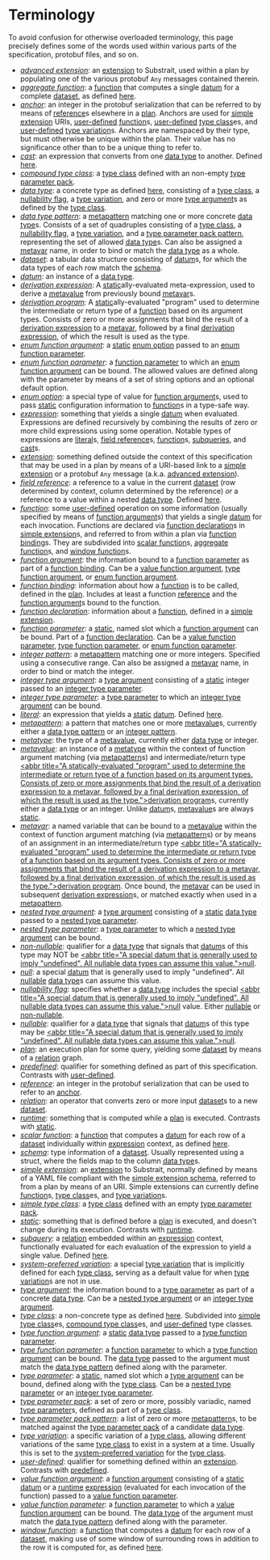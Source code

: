 <!-- this file is generated by terminology.py -->

# Terminology

To avoid confusion for otherwise overloaded terminology, this page precisely
defines some of the words used within various parts of the specification,
protobuf files, and so on.

 - <a id="term-advanced-extension" href="#term-advanced-extension">*advanced extension*</a>: an <a href="#term-extension" style="color: var(--md-typeset-color)"><abbr title="Something defined outside the context of this specification that may be used in a plan by means of a URI-based link to a simple extension or a protobuf `Any` message (a.k.a. advanced extension).">extension</abbr></a> to Substrait, used within a plan by populating one of the various protobuf `Any` messages contained therein.
 - <a id="term-aggregate-function" href="#term-aggregate-function">*aggregate function*</a>: a <a href="#term-function" style="color: var(--md-typeset-color)"><abbr title="Some user-defined operation on some information (usually specified by means of function arguments) that yields a single datum for each invocation. Functions are declared via function declarations in simple extensions, and referred to from within a plan via function bindings. They are subdivided into scalar functions, aggregate functions, and window functions.">function</abbr></a> that computes a single <a href="#term-datum" style="color: var(--md-typeset-color)"><abbr title="An instance of a data type.">datum</abbr></a> for a complete <a href="#term-dataset" style="color: var(--md-typeset-color)"><abbr title="A tabular data structure consisting of datums, for which the data types of each row match the schema.">dataset</abbr></a>, as defined [here](../expressions/aggregate_functions.md).
 - <a id="term-anchor" href="#term-anchor">*anchor*</a>: an integer in the protobuf serialization that can be referred to by means of <a href="#term-reference" style="color: var(--md-typeset-color)"><abbr title="An integer in the protobuf serialization that can be used to refer to an anchor.">reference</abbr></a>s elsewhere in a <a href="#term-plan" style="color: var(--md-typeset-color)"><abbr title="An execution plan for some query, yielding some dataset by means of a relation graph.">plan</abbr></a>. Anchors are used for <a href="#term-simple-extension" style="color: var(--md-typeset-color)"><abbr title="An extension to Substrait, normally defined by means of a YAML file compliant with the simple extension schema, referred to from a plan by means of an URI. Simple extensions can currently define functions, type classes, and type variations.">simple extension</abbr></a> URIs, <a href="#term-user-defined" style="color: var(--md-typeset-color)"><abbr title="Qualifier for something defined within an extension. Contrasts with predefined.">user-defined</abbr></a> <a href="#term-function" style="color: var(--md-typeset-color)"><abbr title="Some user-defined operation on some information (usually specified by means of function arguments) that yields a single datum for each invocation. Functions are declared via function declarations in simple extensions, and referred to from within a plan via function bindings. They are subdivided into scalar functions, aggregate functions, and window functions.">function</abbr></a>s, <a href="#term-user-defined" style="color: var(--md-typeset-color)"><abbr title="Qualifier for something defined within an extension. Contrasts with predefined.">user-defined</abbr></a> <a href="#term-type-class" style="color: var(--md-typeset-color)"><abbr title="A non-concrete type as defined here. Subdivided into simple type classes, compound type classes, and user-defined type classes.">type class</abbr></a>es, and <a href="#term-user-defined" style="color: var(--md-typeset-color)"><abbr title="Qualifier for something defined within an extension. Contrasts with predefined.">user-defined</abbr></a> <a href="#term-type-variation" style="color: var(--md-typeset-color)"><abbr title="A specific variation of a type class, allowing different variations of the same type class to exist in a system at a time. Usually this is set to the system-preferred variation for the type class.">type variation</abbr></a>s. Anchors are namespaced by their type, but must otherwise be unique within the plan. Their value has no significance other than to be a unique thing to refer to.
 - <a id="term-cast" href="#term-cast">*cast*</a>: an expression that converts from one <a href="#term-data-type" style="color: var(--md-typeset-color)"><abbr title="A concrete type as defined here, consisting of a type class, a nullability flag, a type variation, and zero or more type arguments as defined by the type class.">data type</abbr></a> to another. Defined [here](../expressions/specialized_record_expressions.md#cast-expression).
 - <a id="term-compound-type-class" href="#term-compound-type-class">*compound type class*</a>: a <a href="#term-type-class" style="color: var(--md-typeset-color)"><abbr title="A non-concrete type as defined here. Subdivided into simple type classes, compound type classes, and user-defined type classes.">type class</abbr></a> defined with an non-empty <a href="#term-type-parameter-pack" style="color: var(--md-typeset-color)"><abbr title="A set of zero or more, possibly variadic, named type parameters, defined as part of a type class.">type parameter pack</abbr></a>.
 - <a id="term-data-type" href="#term-data-type">*data type*</a>: a concrete type as defined [here](../types/type_system.md), consisting of a <a href="#term-type-class" style="color: var(--md-typeset-color)"><abbr title="A non-concrete type as defined here. Subdivided into simple type classes, compound type classes, and user-defined type classes.">type class</abbr></a>, a <a href="#term-nullability-flag" style="color: var(--md-typeset-color)"><abbr title="Specifies whether a data type includes the special null value. Either nullable or non-nullable.">nullability flag</abbr></a>, a <a href="#term-type-variation" style="color: var(--md-typeset-color)"><abbr title="A specific variation of a type class, allowing different variations of the same type class to exist in a system at a time. Usually this is set to the system-preferred variation for the type class.">type variation</abbr></a>, and zero or more <a href="#term-type-argument" style="color: var(--md-typeset-color)"><abbr title="The information bound to a type parameter as part of a concrete data type. Can be a nested type argument or an integer type argument.">type argument</abbr></a>s as defined by the <a href="#term-type-class" style="color: var(--md-typeset-color)"><abbr title="A non-concrete type as defined here. Subdivided into simple type classes, compound type classes, and user-defined type classes.">type class</abbr></a>.
 - <a id="term-data-type-pattern" href="#term-data-type-pattern">*data type pattern*</a>: a <a href="#term-metapattern" style="color: var(--md-typeset-color)"><abbr title="A pattern that matches one or more metavalues, currently either a data type pattern or an integer pattern.">metapattern</abbr></a> matching one or more concrete <a href="#term-data-type" style="color: var(--md-typeset-color)"><abbr title="A concrete type as defined here, consisting of a type class, a nullability flag, a type variation, and zero or more type arguments as defined by the type class.">data type</abbr></a>s. Consists of a set of quadruples consisting of a <a href="#term-type-class" style="color: var(--md-typeset-color)"><abbr title="A non-concrete type as defined here. Subdivided into simple type classes, compound type classes, and user-defined type classes.">type class</abbr></a>, a <a href="#term-nullability-flag" style="color: var(--md-typeset-color)"><abbr title="Specifies whether a data type includes the special null value. Either nullable or non-nullable.">nullability flag</abbr></a>, a <a href="#term-type-variation" style="color: var(--md-typeset-color)"><abbr title="A specific variation of a type class, allowing different variations of the same type class to exist in a system at a time. Usually this is set to the system-preferred variation for the type class.">type variation</abbr></a>, and a <a href="#term-type-parameter-pack-pattern" style="color: var(--md-typeset-color)"><abbr title="A list of zero or more metapatterns, to be matched against the type parameter pack of a candidate data type.">type parameter pack pattern</abbr></a>, representing the set of allowed <a href="#term-data-type" style="color: var(--md-typeset-color)"><abbr title="A concrete type as defined here, consisting of a type class, a nullability flag, a type variation, and zero or more type arguments as defined by the type class.">data type</abbr></a>s. Can also be assigned a <a href="#term-metavar" style="color: var(--md-typeset-color)"><abbr title="A named variable that can be bound to a metavalue within the context of function argument matching (via metapatterns) or by means of an assignment in an intermediate/return type derivation program. Once bound, the metavar can be used in subsequent derivation expressions, or matched exactly when used in a metapattern.">metavar</abbr></a> name, in order to bind or match the <a href="#term-data-type" style="color: var(--md-typeset-color)"><abbr title="A concrete type as defined here, consisting of a type class, a nullability flag, a type variation, and zero or more type arguments as defined by the type class.">data type</abbr></a> as a whole.
 - <a id="term-dataset" href="#term-dataset">*dataset*</a>: a tabular data structure consisting of <a href="#term-datum" style="color: var(--md-typeset-color)"><abbr title="An instance of a data type.">datum</abbr></a>s, for which the data types of each row match the <a href="#term-schema" style="color: var(--md-typeset-color)"><abbr title="Type information of a dataset. Usually represented using a struct, where the fields map to the column data types.">schema</abbr></a>.
 - <a id="term-datum" href="#term-datum">*datum*</a>: an instance of a <a href="#term-data-type" style="color: var(--md-typeset-color)"><abbr title="A concrete type as defined here, consisting of a type class, a nullability flag, a type variation, and zero or more type arguments as defined by the type class.">data type</abbr></a>.
 - <a id="term-derivation-expression" href="#term-derivation-expression">*derivation expression*</a>: A <a href="#term-static" style="color: var(--md-typeset-color)"><abbr title="Something that is defined before a plan is executed, and doesn't change during its execution. Contrasts with runtime.">static</abbr></a>ally-evaluated meta-expression, used to derive a <a href="#term-metavalue" style="color: var(--md-typeset-color)"><abbr title="An instance of a metatype within the context of function argument matching (via metapatterns) and intermediate/return type derivation programs, currently either a data type or an integer. Unlike datums, metavalues are always static.">metavalue</abbr></a> from previously bound <a href="#term-metavar" style="color: var(--md-typeset-color)"><abbr title="A named variable that can be bound to a metavalue within the context of function argument matching (via metapatterns) or by means of an assignment in an intermediate/return type derivation program. Once bound, the metavar can be used in subsequent derivation expressions, or matched exactly when used in a metapattern.">metavar</abbr></a>s.
 - <a id="term-derivation-program" href="#term-derivation-program">*derivation program*</a>: A <a href="#term-static" style="color: var(--md-typeset-color)"><abbr title="Something that is defined before a plan is executed, and doesn't change during its execution. Contrasts with runtime.">static</abbr></a>ally-evaluated "program" used to determine the intermediate or return type of a <a href="#term-function" style="color: var(--md-typeset-color)"><abbr title="Some user-defined operation on some information (usually specified by means of function arguments) that yields a single datum for each invocation. Functions are declared via function declarations in simple extensions, and referred to from within a plan via function bindings. They are subdivided into scalar functions, aggregate functions, and window functions.">function</abbr></a> based on its argument types. Consists of zero or more assignments that bind the result of a <a href="#term-derivation-expression" style="color: var(--md-typeset-color)"><abbr title="A statically-evaluated meta-expression, used to derive a metavalue from previously bound metavars.">derivation expression</abbr></a> to a <a href="#term-metavar" style="color: var(--md-typeset-color)"><abbr title="A named variable that can be bound to a metavalue within the context of function argument matching (via metapatterns) or by means of an assignment in an intermediate/return type derivation program. Once bound, the metavar can be used in subsequent derivation expressions, or matched exactly when used in a metapattern.">metavar</abbr></a>, followed by a final <a href="#term-derivation-expression" style="color: var(--md-typeset-color)"><abbr title="A statically-evaluated meta-expression, used to derive a metavalue from previously bound metavars.">derivation expression</abbr></a>, of which the result is used as the type.
 - <a id="term-enum-function-argument" href="#term-enum-function-argument">*enum function argument*</a>: a <a href="#term-static" style="color: var(--md-typeset-color)"><abbr title="Something that is defined before a plan is executed, and doesn't change during its execution. Contrasts with runtime.">static</abbr></a> <a href="#term-enum-option" style="color: var(--md-typeset-color)"><abbr title="A special type of value for function arguments, used to pass static configuration information to functions in a type-safe way.">enum option</abbr></a> passed to an <a href="#term-enum-function-parameter" style="color: var(--md-typeset-color)"><abbr title="A function parameter to which an enum function argument can be bound. The allowed values are defined along with the parameter by means of a set of string options and an optional default option.">enum function parameter</abbr></a>.
 - <a id="term-enum-function-parameter" href="#term-enum-function-parameter">*enum function parameter*</a>: a <a href="#term-function-parameter" style="color: var(--md-typeset-color)"><abbr title="A static, named slot which a function argument can be bound. Part of a function declaration. Can be a value function parameter, type function parameter, or enum function parameter.">function parameter</abbr></a> to which an <a href="#term-enum-function-argument" style="color: var(--md-typeset-color)"><abbr title="A static enum option passed to an enum function parameter.">enum function argument</abbr></a> can be bound. The allowed values are defined along with the parameter by means of a set of string options and an optional default option.
 - <a id="term-enum-option" href="#term-enum-option">*enum option*</a>: a special type of value for <a href="#term-function-argument" style="color: var(--md-typeset-color)"><abbr title="The information bound to a function parameter as part of a function binding. Can be a value function argument, type function argument, or enum function argument.">function argument</abbr></a>s, used to pass <a href="#term-static" style="color: var(--md-typeset-color)"><abbr title="Something that is defined before a plan is executed, and doesn't change during its execution. Contrasts with runtime.">static</abbr></a> configuration information to <a href="#term-function" style="color: var(--md-typeset-color)"><abbr title="Some user-defined operation on some information (usually specified by means of function arguments) that yields a single datum for each invocation. Functions are declared via function declarations in simple extensions, and referred to from within a plan via function bindings. They are subdivided into scalar functions, aggregate functions, and window functions.">function</abbr></a>s in a type-safe way.
 - <a id="term-expression" href="#term-expression">*expression*</a>: something that yields a single <a href="#term-datum" style="color: var(--md-typeset-color)"><abbr title="An instance of a data type.">datum</abbr></a> when evaluated. Expressions are defined recursively by combining the results of zero or more child expressions using some operation. Notable types of expressions are <a href="#term-literal" style="color: var(--md-typeset-color)"><abbr title="An expression that yields a static datum. Defined here.">literal</abbr></a>s, <a href="#term-field-reference" style="color: var(--md-typeset-color)"><abbr title="A reference to a value in the current dataset (row determined by context, column determined by the reference) *or* a reference to a value within a nested data type. Defined here.">field reference</abbr></a>s, <a href="#term-function" style="color: var(--md-typeset-color)"><abbr title="Some user-defined operation on some information (usually specified by means of function arguments) that yields a single datum for each invocation. Functions are declared via function declarations in simple extensions, and referred to from within a plan via function bindings. They are subdivided into scalar functions, aggregate functions, and window functions.">function</abbr></a>s, <a href="#term-subquery" style="color: var(--md-typeset-color)"><abbr title="A relation embedded within an expression context, functionally evaluated for each evaluation of the expression to yield a single value. Defined here.">subqueries</abbr></a>, and <a href="#term-cast" style="color: var(--md-typeset-color)"><abbr title="An expression that converts from one data type to another. Defined here.">cast</abbr></a>s.
 - <a id="term-extension" href="#term-extension">*extension*</a>: something defined outside the context of this specification that may be used in a plan by means of a URI-based link to a <a href="#term-simple-extension" style="color: var(--md-typeset-color)"><abbr title="An extension to Substrait, normally defined by means of a YAML file compliant with the simple extension schema, referred to from a plan by means of an URI. Simple extensions can currently define functions, type classes, and type variations.">simple extension</abbr></a> or a protobuf `Any` message (a.k.a. <a href="#term-advanced-extension" style="color: var(--md-typeset-color)"><abbr title="An extension to Substrait, used within a plan by populating one of the various protobuf `Any` messages contained therein.">advanced extension</abbr></a>).
 - <a id="term-field-reference" href="#term-field-reference">*field reference*</a>: a reference to a value in the current <a href="#term-dataset" style="color: var(--md-typeset-color)"><abbr title="A tabular data structure consisting of datums, for which the data types of each row match the schema.">dataset</abbr></a> (row determined by context, column determined by the reference) *or* a reference to a value within a nested <a href="#term-data-type" style="color: var(--md-typeset-color)"><abbr title="A concrete type as defined here, consisting of a type class, a nullability flag, a type variation, and zero or more type arguments as defined by the type class.">data type</abbr></a>. Defined [here](../expressions/field_references.md).
 - <a id="term-function" href="#term-function">*function*</a>: some <a href="#term-user-defined" style="color: var(--md-typeset-color)"><abbr title="Qualifier for something defined within an extension. Contrasts with predefined.">user-defined</abbr></a> operation on some information (usually specified by means of <a href="#term-function-argument" style="color: var(--md-typeset-color)"><abbr title="The information bound to a function parameter as part of a function binding. Can be a value function argument, type function argument, or enum function argument.">function argument</abbr></a>s) that yields a single <a href="#term-datum" style="color: var(--md-typeset-color)"><abbr title="An instance of a data type.">datum</abbr></a> for each invocation. Functions are declared via <a href="#term-function-declaration" style="color: var(--md-typeset-color)"><abbr title="Information about a function, defined in a simple extension.">function declaration</abbr></a>s in <a href="#term-simple-extension" style="color: var(--md-typeset-color)"><abbr title="An extension to Substrait, normally defined by means of a YAML file compliant with the simple extension schema, referred to from a plan by means of an URI. Simple extensions can currently define functions, type classes, and type variations.">simple extension</abbr></a>s, and referred to from within a plan via <a href="#term-function-binding" style="color: var(--md-typeset-color)"><abbr title="Information about how a function is to be called, defined in the plan. Includes at least a function reference and the function arguments bound to the function.">function binding</abbr></a>s. They are subdivided into <a href="#term-scalar-function" style="color: var(--md-typeset-color)"><abbr title="A function that computes a datum for each row of a dataset individually within expression context, as defined here.">scalar function</abbr></a>s, <a href="#term-aggregate-function" style="color: var(--md-typeset-color)"><abbr title="A function that computes a single datum for a complete dataset, as defined here.">aggregate function</abbr></a>s, and <a href="#term-window-function" style="color: var(--md-typeset-color)"><abbr title="A function that computes a datum for each row of a dataset, making use of some window of surrounding rows in addition to the row it is computed for, as defined here.">window function</abbr></a>s.
 - <a id="term-function-argument" href="#term-function-argument">*function argument*</a>: the information bound to a <a href="#term-function-parameter" style="color: var(--md-typeset-color)"><abbr title="A static, named slot which a function argument can be bound. Part of a function declaration. Can be a value function parameter, type function parameter, or enum function parameter.">function parameter</abbr></a> as part of a <a href="#term-function-binding" style="color: var(--md-typeset-color)"><abbr title="Information about how a function is to be called, defined in the plan. Includes at least a function reference and the function arguments bound to the function.">function binding</abbr></a>. Can be a <a href="#term-value-function-argument" style="color: var(--md-typeset-color)"><abbr title="A function argument consisting of a static datum or a runtime expression (evaluated for each invocation of the function) passed to a value function parameter.">value function argument</abbr></a>, <a href="#term-type-function-argument" style="color: var(--md-typeset-color)"><abbr title="A static data type passed to a type function parameter.">type function argument</abbr></a>, or <a href="#term-enum-function-argument" style="color: var(--md-typeset-color)"><abbr title="A static enum option passed to an enum function parameter.">enum function argument</abbr></a>.
 - <a id="term-function-binding" href="#term-function-binding">*function binding*</a>: information about how a <a href="#term-function" style="color: var(--md-typeset-color)"><abbr title="Some user-defined operation on some information (usually specified by means of function arguments) that yields a single datum for each invocation. Functions are declared via function declarations in simple extensions, and referred to from within a plan via function bindings. They are subdivided into scalar functions, aggregate functions, and window functions.">function</abbr></a> is to be called, defined in the <a href="#term-plan" style="color: var(--md-typeset-color)"><abbr title="An execution plan for some query, yielding some dataset by means of a relation graph.">plan</abbr></a>. Includes at least a function <a href="#term-reference" style="color: var(--md-typeset-color)"><abbr title="An integer in the protobuf serialization that can be used to refer to an anchor.">reference</abbr></a> and the <a href="#term-function-argument" style="color: var(--md-typeset-color)"><abbr title="The information bound to a function parameter as part of a function binding. Can be a value function argument, type function argument, or enum function argument.">function argument</abbr></a>s bound to the function.
 - <a id="term-function-declaration" href="#term-function-declaration">*function declaration*</a>: information about a <a href="#term-function" style="color: var(--md-typeset-color)"><abbr title="Some user-defined operation on some information (usually specified by means of function arguments) that yields a single datum for each invocation. Functions are declared via function declarations in simple extensions, and referred to from within a plan via function bindings. They are subdivided into scalar functions, aggregate functions, and window functions.">function</abbr></a>, defined in a <a href="#term-simple-extension" style="color: var(--md-typeset-color)"><abbr title="An extension to Substrait, normally defined by means of a YAML file compliant with the simple extension schema, referred to from a plan by means of an URI. Simple extensions can currently define functions, type classes, and type variations.">simple extension</abbr></a>.
 - <a id="term-function-parameter" href="#term-function-parameter">*function parameter*</a>: a <a href="#term-static" style="color: var(--md-typeset-color)"><abbr title="Something that is defined before a plan is executed, and doesn't change during its execution. Contrasts with runtime.">static</abbr></a>, named slot which a <a href="#term-function-argument" style="color: var(--md-typeset-color)"><abbr title="The information bound to a function parameter as part of a function binding. Can be a value function argument, type function argument, or enum function argument.">function argument</abbr></a> can be bound. Part of a <a href="#term-function-declaration" style="color: var(--md-typeset-color)"><abbr title="Information about a function, defined in a simple extension.">function declaration</abbr></a>. Can be a <a href="#term-value-function-parameter" style="color: var(--md-typeset-color)"><abbr title="A function parameter to which a value function argument can be bound. The data type of the argument must match the data type pattern defined along with the parameter.">value function parameter</abbr></a>, <a href="#term-type-function-parameter" style="color: var(--md-typeset-color)"><abbr title="A function parameter to which a type function argument can be bound. The data type passed to the argument must match the data type pattern defined along with the parameter.">type function parameter</abbr></a>, or <a href="#term-enum-function-parameter" style="color: var(--md-typeset-color)"><abbr title="A function parameter to which an enum function argument can be bound. The allowed values are defined along with the parameter by means of a set of string options and an optional default option.">enum function parameter</abbr></a>.
 - <a id="term-integer-pattern" href="#term-integer-pattern">*integer pattern*</a>: a <a href="#term-metapattern" style="color: var(--md-typeset-color)"><abbr title="A pattern that matches one or more metavalues, currently either a data type pattern or an integer pattern.">metapattern</abbr></a> matching one or more integers. Specified using a consecutive range. Can also be assigned a <a href="#term-metavar" style="color: var(--md-typeset-color)"><abbr title="A named variable that can be bound to a metavalue within the context of function argument matching (via metapatterns) or by means of an assignment in an intermediate/return type derivation program. Once bound, the metavar can be used in subsequent derivation expressions, or matched exactly when used in a metapattern.">metavar</abbr></a> name, in order to bind or match the integer.
 - <a id="term-integer-type-argument" href="#term-integer-type-argument">*integer type argument*</a>: a <a href="#term-type-argument" style="color: var(--md-typeset-color)"><abbr title="The information bound to a type parameter as part of a concrete data type. Can be a nested type argument or an integer type argument.">type argument</abbr></a> consisting of a <a href="#term-static" style="color: var(--md-typeset-color)"><abbr title="Something that is defined before a plan is executed, and doesn't change during its execution. Contrasts with runtime.">static</abbr></a> integer passed to an <a href="#term-integer-type-parameter" style="color: var(--md-typeset-color)"><abbr title="A type parameter to which an integer type argument can be bound.">integer type parameter</abbr></a>.
 - <a id="term-integer-type-parameter" href="#term-integer-type-parameter">*integer type parameter*</a>: a <a href="#term-type-parameter" style="color: var(--md-typeset-color)"><abbr title="A static, named slot which a type argument can be bound, defined along with the type class. Can be a nested type parameter or an integer type parameter.">type parameter</abbr></a> to which an <a href="#term-integer-type-argument" style="color: var(--md-typeset-color)"><abbr title="A type argument consisting of a static integer passed to an integer type parameter.">integer type argument</abbr></a> can be bound.
 - <a id="term-literal" href="#term-literal">*literal*</a>: an expression that yields a <a href="#term-static" style="color: var(--md-typeset-color)"><abbr title="Something that is defined before a plan is executed, and doesn't change during its execution. Contrasts with runtime.">static</abbr></a> <a href="#term-datum" style="color: var(--md-typeset-color)"><abbr title="An instance of a data type.">datum</abbr></a>. Defined [here](../expressions/specialized_record_expressions.md#literal-expressions).
 - <a id="term-metapattern" href="#term-metapattern">*metapattern*</a>: a pattern that matches one or more <a href="#term-metavalue" style="color: var(--md-typeset-color)"><abbr title="An instance of a metatype within the context of function argument matching (via metapatterns) and intermediate/return type derivation programs, currently either a data type or an integer. Unlike datums, metavalues are always static.">metavalue</abbr></a>s, currently either a <a href="#term-data-type-pattern" style="color: var(--md-typeset-color)"><abbr title="A metapattern matching one or more concrete data types. Consists of a set of quadruples consisting of a type class, a nullability flag, a type variation, and a type parameter pack pattern, representing the set of allowed data types. Can also be assigned a metavar name, in order to bind or match the data type as a whole.">data type pattern</abbr></a> or an <a href="#term-integer-pattern" style="color: var(--md-typeset-color)"><abbr title="A metapattern matching one or more integers. Specified using a consecutive range. Can also be assigned a metavar name, in order to bind or match the integer.">integer pattern</abbr></a>.
 - <a id="term-metatype" href="#term-metatype">*metatype*</a>: the type of a <a href="#term-metavalue" style="color: var(--md-typeset-color)"><abbr title="An instance of a metatype within the context of function argument matching (via metapatterns) and intermediate/return type derivation programs, currently either a data type or an integer. Unlike datums, metavalues are always static.">metavalue</abbr></a>, currently either <a href="#term-data-type" style="color: var(--md-typeset-color)"><abbr title="A concrete type as defined here, consisting of a type class, a nullability flag, a type variation, and zero or more type arguments as defined by the type class.">data type</abbr></a> or integer.
 - <a id="term-metavalue" href="#term-metavalue">*metavalue*</a>: an instance of a <a href="#term-metatype" style="color: var(--md-typeset-color)"><abbr title="The type of a metavalue, currently either data type or integer.">metatype</abbr></a> within the context of function argument matching (via <a href="#term-metapattern" style="color: var(--md-typeset-color)"><abbr title="A pattern that matches one or more metavalues, currently either a data type pattern or an integer pattern.">metapattern</abbr></a>s) and intermediate/return type <a href="#term-derivation-program" style="color: var(--md-typeset-color)"><abbr title="A statically-evaluated "program" used to determine the intermediate or return type of a function based on its argument types. Consists of zero or more assignments that bind the result of a derivation expression to a metavar, followed by a final derivation expression, of which the result is used as the type.">derivation program</abbr></a>s, currently either a <a href="#term-data-type" style="color: var(--md-typeset-color)"><abbr title="A concrete type as defined here, consisting of a type class, a nullability flag, a type variation, and zero or more type arguments as defined by the type class.">data type</abbr></a> or an integer. Unlike <a href="#term-datum" style="color: var(--md-typeset-color)"><abbr title="An instance of a data type.">datum</abbr></a>s, <a href="#term-metavalue" style="color: var(--md-typeset-color)"><abbr title="An instance of a metatype within the context of function argument matching (via metapatterns) and intermediate/return type derivation programs, currently either a data type or an integer. Unlike datums, metavalues are always static.">metavalue</abbr></a>s are always <a href="#term-static" style="color: var(--md-typeset-color)"><abbr title="Something that is defined before a plan is executed, and doesn't change during its execution. Contrasts with runtime.">static</abbr></a>.
 - <a id="term-metavar" href="#term-metavar">*metavar*</a>: a named variable that can be bound to a <a href="#term-metavalue" style="color: var(--md-typeset-color)"><abbr title="An instance of a metatype within the context of function argument matching (via metapatterns) and intermediate/return type derivation programs, currently either a data type or an integer. Unlike datums, metavalues are always static.">metavalue</abbr></a> within the context of function argument matching (via <a href="#term-metapattern" style="color: var(--md-typeset-color)"><abbr title="A pattern that matches one or more metavalues, currently either a data type pattern or an integer pattern.">metapattern</abbr></a>s) or by means of an assignment in an intermediate/return type <a href="#term-derivation-program" style="color: var(--md-typeset-color)"><abbr title="A statically-evaluated "program" used to determine the intermediate or return type of a function based on its argument types. Consists of zero or more assignments that bind the result of a derivation expression to a metavar, followed by a final derivation expression, of which the result is used as the type.">derivation program</abbr></a>. Once bound, the <a href="#term-metavar" style="color: var(--md-typeset-color)"><abbr title="A named variable that can be bound to a metavalue within the context of function argument matching (via metapatterns) or by means of an assignment in an intermediate/return type derivation program. Once bound, the metavar can be used in subsequent derivation expressions, or matched exactly when used in a metapattern.">metavar</abbr></a> can be used in subsequent <a href="#term-derivation-expression" style="color: var(--md-typeset-color)"><abbr title="A statically-evaluated meta-expression, used to derive a metavalue from previously bound metavars.">derivation expression</abbr></a>s, or matched exactly when used in a <a href="#term-metapattern" style="color: var(--md-typeset-color)"><abbr title="A pattern that matches one or more metavalues, currently either a data type pattern or an integer pattern.">metapattern</abbr></a>.
 - <a id="term-nested-type-argument" href="#term-nested-type-argument">*nested type argument*</a>: a <a href="#term-type-argument" style="color: var(--md-typeset-color)"><abbr title="The information bound to a type parameter as part of a concrete data type. Can be a nested type argument or an integer type argument.">type argument</abbr></a> consisting of a <a href="#term-static" style="color: var(--md-typeset-color)"><abbr title="Something that is defined before a plan is executed, and doesn't change during its execution. Contrasts with runtime.">static</abbr></a> <a href="#term-data-type" style="color: var(--md-typeset-color)"><abbr title="A concrete type as defined here, consisting of a type class, a nullability flag, a type variation, and zero or more type arguments as defined by the type class.">data type</abbr></a> passed to a <a href="#term-nested-type-parameter" style="color: var(--md-typeset-color)"><abbr title="A type parameter to which a nested type argument can be bound.">nested type parameter</abbr></a>.
 - <a id="term-nested-type-parameter" href="#term-nested-type-parameter">*nested type parameter*</a>: a <a href="#term-type-parameter" style="color: var(--md-typeset-color)"><abbr title="A static, named slot which a type argument can be bound, defined along with the type class. Can be a nested type parameter or an integer type parameter.">type parameter</abbr></a> to which a <a href="#term-nested-type-argument" style="color: var(--md-typeset-color)"><abbr title="A type argument consisting of a static data type passed to a nested type parameter.">nested type argument</abbr></a> can be bound.
 - <a id="term-non-nullable" href="#term-non-nullable">*non-nullable*</a>: qualifier for a <a href="#term-data-type" style="color: var(--md-typeset-color)"><abbr title="A concrete type as defined here, consisting of a type class, a nullability flag, a type variation, and zero or more type arguments as defined by the type class.">data type</abbr></a> that signals that <a href="#term-datum" style="color: var(--md-typeset-color)"><abbr title="An instance of a data type.">datum</abbr></a>s of this type may NOT be <a href="#term-null" style="color: var(--md-typeset-color)"><abbr title="A special datum that is generally used to imply "undefined". All nullable data types can assume this value.">null</abbr></a>.
 - <a id="term-null" href="#term-null">*null*</a>: a special <a href="#term-datum" style="color: var(--md-typeset-color)"><abbr title="An instance of a data type.">datum</abbr></a> that is generally used to imply "undefined". All <a href="#term-nullable" style="color: var(--md-typeset-color)"><abbr title="Qualifier for a data type that signals that datums of this type may be null.">nullable</abbr></a> <a href="#term-data-type" style="color: var(--md-typeset-color)"><abbr title="A concrete type as defined here, consisting of a type class, a nullability flag, a type variation, and zero or more type arguments as defined by the type class.">data type</abbr></a>s can assume this value.
 - <a id="term-nullability-flag" href="#term-nullability-flag">*nullability flag*</a>: specifies whether a <a href="#term-data-type" style="color: var(--md-typeset-color)"><abbr title="A concrete type as defined here, consisting of a type class, a nullability flag, a type variation, and zero or more type arguments as defined by the type class.">data type</abbr></a> includes the special <a href="#term-null" style="color: var(--md-typeset-color)"><abbr title="A special datum that is generally used to imply "undefined". All nullable data types can assume this value.">null</abbr></a> value. Either <a href="#term-nullable" style="color: var(--md-typeset-color)"><abbr title="Qualifier for a data type that signals that datums of this type may be null.">nullable</abbr></a> or <a href="#term-non-nullable" style="color: var(--md-typeset-color)"><abbr title="Qualifier for a data type that signals that datums of this type may NOT be null.">non-nullable</abbr></a>.
 - <a id="term-nullable" href="#term-nullable">*nullable*</a>: qualifier for a <a href="#term-data-type" style="color: var(--md-typeset-color)"><abbr title="A concrete type as defined here, consisting of a type class, a nullability flag, a type variation, and zero or more type arguments as defined by the type class.">data type</abbr></a> that signals that <a href="#term-datum" style="color: var(--md-typeset-color)"><abbr title="An instance of a data type.">datum</abbr></a>s of this type may be <a href="#term-null" style="color: var(--md-typeset-color)"><abbr title="A special datum that is generally used to imply "undefined". All nullable data types can assume this value.">null</abbr></a>.
 - <a id="term-plan" href="#term-plan">*plan*</a>: an execution plan for some query, yielding some <a href="#term-dataset" style="color: var(--md-typeset-color)"><abbr title="A tabular data structure consisting of datums, for which the data types of each row match the schema.">dataset</abbr></a> by means of a <a href="#term-relation" style="color: var(--md-typeset-color)"><abbr title="An operator that converts zero or more input datasets to a new dataset.">relation</abbr></a> graph.
 - <a id="term-predefined" href="#term-predefined">*predefined*</a>: qualifier for something defined as part of this specification. Contrasts with <a href="#term-user-defined" style="color: var(--md-typeset-color)"><abbr title="Qualifier for something defined within an extension. Contrasts with predefined.">user-defined</abbr></a>.
 - <a id="term-reference" href="#term-reference">*reference*</a>: an integer in the protobuf serialization that can be used to refer to an <a href="#term-anchor" style="color: var(--md-typeset-color)"><abbr title="An integer in the protobuf serialization that can be referred to by means of references elsewhere in a plan. Anchors are used for simple extension URIs, user-defined functions, user-defined type classes, and user-defined type variations. Anchors are namespaced by their type, but must otherwise be unique within the plan. Their value has no significance other than to be a unique thing to refer to.">anchor</abbr></a>.
 - <a id="term-relation" href="#term-relation">*relation*</a>: an operator that converts zero or more input <a href="#term-dataset" style="color: var(--md-typeset-color)"><abbr title="A tabular data structure consisting of datums, for which the data types of each row match the schema.">dataset</abbr></a>s to a new <a href="#term-dataset" style="color: var(--md-typeset-color)"><abbr title="A tabular data structure consisting of datums, for which the data types of each row match the schema.">dataset</abbr></a>.
 - <a id="term-runtime" href="#term-runtime">*runtime*</a>: something that is computed while a <a href="#term-plan" style="color: var(--md-typeset-color)"><abbr title="An execution plan for some query, yielding some dataset by means of a relation graph.">plan</abbr></a> is executed. Contrasts with <a href="#term-static" style="color: var(--md-typeset-color)"><abbr title="Something that is defined before a plan is executed, and doesn't change during its execution. Contrasts with runtime.">static</abbr></a>.
 - <a id="term-scalar-function" href="#term-scalar-function">*scalar function*</a>: a <a href="#term-function" style="color: var(--md-typeset-color)"><abbr title="Some user-defined operation on some information (usually specified by means of function arguments) that yields a single datum for each invocation. Functions are declared via function declarations in simple extensions, and referred to from within a plan via function bindings. They are subdivided into scalar functions, aggregate functions, and window functions.">function</abbr></a> that computes a <a href="#term-datum" style="color: var(--md-typeset-color)"><abbr title="An instance of a data type.">datum</abbr></a> for each row of a <a href="#term-dataset" style="color: var(--md-typeset-color)"><abbr title="A tabular data structure consisting of datums, for which the data types of each row match the schema.">dataset</abbr></a> individually within <a href="#term-expression" style="color: var(--md-typeset-color)"><abbr title="Something that yields a single datum when evaluated. Expressions are defined recursively by combining the results of zero or more child expressions using some operation. Notable types of expressions are literals, field references, functions, subqueries, and casts.">expression</abbr></a> context, as defined [here](../expressions/scalar_functions.md).
 - <a id="term-schema" href="#term-schema">*schema*</a>: type information of a <a href="#term-dataset" style="color: var(--md-typeset-color)"><abbr title="A tabular data structure consisting of datums, for which the data types of each row match the schema.">dataset</abbr></a>. Usually represented using a struct, where the fields map to the column <a href="#term-data-type" style="color: var(--md-typeset-color)"><abbr title="A concrete type as defined here, consisting of a type class, a nullability flag, a type variation, and zero or more type arguments as defined by the type class.">data type</abbr></a>s.
 - <a id="term-simple-extension" href="#term-simple-extension">*simple extension*</a>: an <a href="#term-extension" style="color: var(--md-typeset-color)"><abbr title="Something defined outside the context of this specification that may be used in a plan by means of a URI-based link to a simple extension or a protobuf `Any` message (a.k.a. advanced extension).">extension</abbr></a> to Substrait, normally defined by means of a YAML file compliant with the [simple extension schema](https://github.com/substrait-io/substrait/blob/main/text/simple_extensions_schema.yaml), referred to from a plan by means of an URI. Simple extensions can currently define <a href="#term-function" style="color: var(--md-typeset-color)"><abbr title="Some user-defined operation on some information (usually specified by means of function arguments) that yields a single datum for each invocation. Functions are declared via function declarations in simple extensions, and referred to from within a plan via function bindings. They are subdivided into scalar functions, aggregate functions, and window functions.">function</abbr></a>s, <a href="#term-type-class" style="color: var(--md-typeset-color)"><abbr title="A non-concrete type as defined here. Subdivided into simple type classes, compound type classes, and user-defined type classes.">type class</abbr></a>es, and <a href="#term-type-variation" style="color: var(--md-typeset-color)"><abbr title="A specific variation of a type class, allowing different variations of the same type class to exist in a system at a time. Usually this is set to the system-preferred variation for the type class.">type variation</abbr></a>s.
 - <a id="term-simple-type-class" href="#term-simple-type-class">*simple type class*</a>: a <a href="#term-type-class" style="color: var(--md-typeset-color)"><abbr title="A non-concrete type as defined here. Subdivided into simple type classes, compound type classes, and user-defined type classes.">type class</abbr></a> defined with an empty <a href="#term-type-parameter-pack" style="color: var(--md-typeset-color)"><abbr title="A set of zero or more, possibly variadic, named type parameters, defined as part of a type class.">type parameter pack</abbr></a>.
 - <a id="term-static" href="#term-static">*static*</a>: something that is defined before a <a href="#term-plan" style="color: var(--md-typeset-color)"><abbr title="An execution plan for some query, yielding some dataset by means of a relation graph.">plan</abbr></a> is executed, and doesn't change during its execution. Contrasts with <a href="#term-runtime" style="color: var(--md-typeset-color)"><abbr title="Something that is computed while a plan is executed. Contrasts with static.">runtime</abbr></a>.
 - <a id="term-subquery" href="#term-subquery">*subquery*</a>: a <a href="#term-relation" style="color: var(--md-typeset-color)"><abbr title="An operator that converts zero or more input datasets to a new dataset.">relation</abbr></a> embedded within an <a href="#term-expression" style="color: var(--md-typeset-color)"><abbr title="Something that yields a single datum when evaluated. Expressions are defined recursively by combining the results of zero or more child expressions using some operation. Notable types of expressions are literals, field references, functions, subqueries, and casts.">expression</abbr></a> context, functionally evaluated for each evaluation of the expression to yield a single value. Defined [here](../expressions/subqueries.md).
 - <a id="term-system-preferred-variation" href="#term-system-preferred-variation">*system-preferred variation*</a>: a special <a href="#term-type-variation" style="color: var(--md-typeset-color)"><abbr title="A specific variation of a type class, allowing different variations of the same type class to exist in a system at a time. Usually this is set to the system-preferred variation for the type class.">type variation</abbr></a> that is implicitly defined for each <a href="#term-type-class" style="color: var(--md-typeset-color)"><abbr title="A non-concrete type as defined here. Subdivided into simple type classes, compound type classes, and user-defined type classes.">type class</abbr></a>, serving as a default value for when <a href="#term-type-variation" style="color: var(--md-typeset-color)"><abbr title="A specific variation of a type class, allowing different variations of the same type class to exist in a system at a time. Usually this is set to the system-preferred variation for the type class.">type variation</abbr></a>s are not in use.
 - <a id="term-type-argument" href="#term-type-argument">*type argument*</a>: the information bound to a <a href="#term-type-parameter" style="color: var(--md-typeset-color)"><abbr title="A static, named slot which a type argument can be bound, defined along with the type class. Can be a nested type parameter or an integer type parameter.">type parameter</abbr></a> as part of a concrete <a href="#term-data-type" style="color: var(--md-typeset-color)"><abbr title="A concrete type as defined here, consisting of a type class, a nullability flag, a type variation, and zero or more type arguments as defined by the type class.">data type</abbr></a>. Can be a <a href="#term-nested-type-argument" style="color: var(--md-typeset-color)"><abbr title="A type argument consisting of a static data type passed to a nested type parameter.">nested type argument</abbr></a> or an <a href="#term-integer-type-argument" style="color: var(--md-typeset-color)"><abbr title="A type argument consisting of a static integer passed to an integer type parameter.">integer type argument</abbr></a>.
 - <a id="term-type-class" href="#term-type-class">*type class*</a>: a non-concrete type as defined [here](../types/type_classes.md). Subdivided into <a href="#term-simple-type-class" style="color: var(--md-typeset-color)"><abbr title="A type class defined with an empty type parameter pack.">simple type class</abbr></a>es, <a href="#term-compound-type-class" style="color: var(--md-typeset-color)"><abbr title="A type class defined with an non-empty type parameter pack.">compound type class</abbr></a>es, and <a href="#term-user-defined" style="color: var(--md-typeset-color)"><abbr title="Qualifier for something defined within an extension. Contrasts with predefined.">user-defined</abbr></a> type classes.
 - <a id="term-type-function-argument" href="#term-type-function-argument">*type function argument*</a>: a <a href="#term-static" style="color: var(--md-typeset-color)"><abbr title="Something that is defined before a plan is executed, and doesn't change during its execution. Contrasts with runtime.">static</abbr></a> <a href="#term-data-type" style="color: var(--md-typeset-color)"><abbr title="A concrete type as defined here, consisting of a type class, a nullability flag, a type variation, and zero or more type arguments as defined by the type class.">data type</abbr></a> passed to a <a href="#term-type-function-parameter" style="color: var(--md-typeset-color)"><abbr title="A function parameter to which a type function argument can be bound. The data type passed to the argument must match the data type pattern defined along with the parameter.">type function parameter</abbr></a>.
 - <a id="term-type-function-parameter" href="#term-type-function-parameter">*type function parameter*</a>: a <a href="#term-function-parameter" style="color: var(--md-typeset-color)"><abbr title="A static, named slot which a function argument can be bound. Part of a function declaration. Can be a value function parameter, type function parameter, or enum function parameter.">function parameter</abbr></a> to which a <a href="#term-type-function-argument" style="color: var(--md-typeset-color)"><abbr title="A static data type passed to a type function parameter.">type function argument</abbr></a> can be bound. The <a href="#term-data-type" style="color: var(--md-typeset-color)"><abbr title="A concrete type as defined here, consisting of a type class, a nullability flag, a type variation, and zero or more type arguments as defined by the type class.">data type</abbr></a> passed to the argument must match the <a href="#term-data-type-pattern" style="color: var(--md-typeset-color)"><abbr title="A metapattern matching one or more concrete data types. Consists of a set of quadruples consisting of a type class, a nullability flag, a type variation, and a type parameter pack pattern, representing the set of allowed data types. Can also be assigned a metavar name, in order to bind or match the data type as a whole.">data type pattern</abbr></a> defined along with the parameter.
 - <a id="term-type-parameter" href="#term-type-parameter">*type parameter*</a>: a <a href="#term-static" style="color: var(--md-typeset-color)"><abbr title="Something that is defined before a plan is executed, and doesn't change during its execution. Contrasts with runtime.">static</abbr></a>, named slot which a <a href="#term-type-argument" style="color: var(--md-typeset-color)"><abbr title="The information bound to a type parameter as part of a concrete data type. Can be a nested type argument or an integer type argument.">type argument</abbr></a> can be bound, defined along with the <a href="#term-type-class" style="color: var(--md-typeset-color)"><abbr title="A non-concrete type as defined here. Subdivided into simple type classes, compound type classes, and user-defined type classes.">type class</abbr></a>. Can be a <a href="#term-nested-type-parameter" style="color: var(--md-typeset-color)"><abbr title="A type parameter to which a nested type argument can be bound.">nested type parameter</abbr></a> or an <a href="#term-integer-type-parameter" style="color: var(--md-typeset-color)"><abbr title="A type parameter to which an integer type argument can be bound.">integer type parameter</abbr></a>.
 - <a id="term-type-parameter-pack" href="#term-type-parameter-pack">*type parameter pack*</a>: a set of zero or more, possibly variadic, named <a href="#term-type-parameter" style="color: var(--md-typeset-color)"><abbr title="A static, named slot which a type argument can be bound, defined along with the type class. Can be a nested type parameter or an integer type parameter.">type parameter</abbr></a>s, defined as part of a <a href="#term-type-class" style="color: var(--md-typeset-color)"><abbr title="A non-concrete type as defined here. Subdivided into simple type classes, compound type classes, and user-defined type classes.">type class</abbr></a>.
 - <a id="term-type-parameter-pack-pattern" href="#term-type-parameter-pack-pattern">*type parameter pack pattern*</a>: a list of zero or more <a href="#term-metapattern" style="color: var(--md-typeset-color)"><abbr title="A pattern that matches one or more metavalues, currently either a data type pattern or an integer pattern.">metapattern</abbr></a>s, to be matched against the <a href="#term-type-parameter-pack" style="color: var(--md-typeset-color)"><abbr title="A set of zero or more, possibly variadic, named type parameters, defined as part of a type class.">type parameter pack</abbr></a> of a candidate <a href="#term-data-type" style="color: var(--md-typeset-color)"><abbr title="A concrete type as defined here, consisting of a type class, a nullability flag, a type variation, and zero or more type arguments as defined by the type class.">data type</abbr></a>.
 - <a id="term-type-variation" href="#term-type-variation">*type variation*</a>: a specific variation of a <a href="#term-type-class" style="color: var(--md-typeset-color)"><abbr title="A non-concrete type as defined here. Subdivided into simple type classes, compound type classes, and user-defined type classes.">type class</abbr></a>, allowing different variations of the same <a href="#term-type-class" style="color: var(--md-typeset-color)"><abbr title="A non-concrete type as defined here. Subdivided into simple type classes, compound type classes, and user-defined type classes.">type class</abbr></a> to exist in a system at a time. Usually this is set to the <a href="#term-system-preferred-variation" style="color: var(--md-typeset-color)"><abbr title="A special type variation that is implicitly defined for each type class, serving as a default value for when type variations are not in use.">system-preferred variation</abbr></a> for the <a href="#term-type-class" style="color: var(--md-typeset-color)"><abbr title="A non-concrete type as defined here. Subdivided into simple type classes, compound type classes, and user-defined type classes.">type class</abbr></a>.
 - <a id="term-user-defined" href="#term-user-defined">*user-defined*</a>: qualifier for something defined within an <a href="#term-extension" style="color: var(--md-typeset-color)"><abbr title="Something defined outside the context of this specification that may be used in a plan by means of a URI-based link to a simple extension or a protobuf `Any` message (a.k.a. advanced extension).">extension</abbr></a>. Contrasts with <a href="#term-predefined" style="color: var(--md-typeset-color)"><abbr title="Qualifier for something defined as part of this specification. Contrasts with user-defined.">predefined</abbr></a>.
 - <a id="term-value-function-argument" href="#term-value-function-argument">*value function argument*</a>: a <a href="#term-function-argument" style="color: var(--md-typeset-color)"><abbr title="The information bound to a function parameter as part of a function binding. Can be a value function argument, type function argument, or enum function argument.">function argument</abbr></a> consisting of a <a href="#term-static" style="color: var(--md-typeset-color)"><abbr title="Something that is defined before a plan is executed, and doesn't change during its execution. Contrasts with runtime.">static</abbr></a> <a href="#term-datum" style="color: var(--md-typeset-color)"><abbr title="An instance of a data type.">datum</abbr></a> or a <a href="#term-runtime" style="color: var(--md-typeset-color)"><abbr title="Something that is computed while a plan is executed. Contrasts with static.">runtime</abbr></a> <a href="#term-expression" style="color: var(--md-typeset-color)"><abbr title="Something that yields a single datum when evaluated. Expressions are defined recursively by combining the results of zero or more child expressions using some operation. Notable types of expressions are literals, field references, functions, subqueries, and casts.">expression</abbr></a> (evaluated for each invocation of the function) passed to a <a href="#term-value-function-parameter" style="color: var(--md-typeset-color)"><abbr title="A function parameter to which a value function argument can be bound. The data type of the argument must match the data type pattern defined along with the parameter.">value function parameter</abbr></a>.
 - <a id="term-value-function-parameter" href="#term-value-function-parameter">*value function parameter*</a>: a <a href="#term-function-parameter" style="color: var(--md-typeset-color)"><abbr title="A static, named slot which a function argument can be bound. Part of a function declaration. Can be a value function parameter, type function parameter, or enum function parameter.">function parameter</abbr></a> to which a <a href="#term-value-function-argument" style="color: var(--md-typeset-color)"><abbr title="A function argument consisting of a static datum or a runtime expression (evaluated for each invocation of the function) passed to a value function parameter.">value function argument</abbr></a> can be bound. The <a href="#term-data-type" style="color: var(--md-typeset-color)"><abbr title="A concrete type as defined here, consisting of a type class, a nullability flag, a type variation, and zero or more type arguments as defined by the type class.">data type</abbr></a> of the argument must match the <a href="#term-data-type-pattern" style="color: var(--md-typeset-color)"><abbr title="A metapattern matching one or more concrete data types. Consists of a set of quadruples consisting of a type class, a nullability flag, a type variation, and a type parameter pack pattern, representing the set of allowed data types. Can also be assigned a metavar name, in order to bind or match the data type as a whole.">data type pattern</abbr></a> defined along with the parameter.
 - <a id="term-window-function" href="#term-window-function">*window function*</a>: a <a href="#term-function" style="color: var(--md-typeset-color)"><abbr title="Some user-defined operation on some information (usually specified by means of function arguments) that yields a single datum for each invocation. Functions are declared via function declarations in simple extensions, and referred to from within a plan via function bindings. They are subdivided into scalar functions, aggregate functions, and window functions.">function</abbr></a> that computes a <a href="#term-datum" style="color: var(--md-typeset-color)"><abbr title="An instance of a data type.">datum</abbr></a> for each row of a <a href="#term-dataset" style="color: var(--md-typeset-color)"><abbr title="A tabular data structure consisting of datums, for which the data types of each row match the schema.">dataset</abbr></a>, making use of some window of surrounding rows in addition to the row it is computed for, as defined [here](../expressions/window_functions.md).
